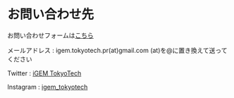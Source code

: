 # お問い合わせ先
お問い合わせフォームは[こちら](https://docs.google.com/forms/d/e/1FAIpQLSdtIGyta9adgjYD7KJtidjeeo66fdHOOTCDPZ1NK9TanoD0Ng/viewform)

メールアドレス : igem.tokyotech.pr(at)gmail.com (at)を@に置き換えて送ってください


Twitter : [iGEM TokyoTech](https://twitter.com/igem_tokyotech)

Instagram : [igem_tokyotech](https://www.instagram.com/igem_tokyotech/)